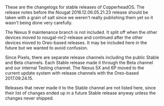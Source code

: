 These are the changelogs for stable releases of CopperheadOS. The release notes
before the Nougat 2016.12.06.05.21.23 release should be taken with a grain of
salt since we weren't really publishing them yet so it wasn't being done very
carefully.

The Nexus 9 maintenance branch is not included. It split off when the other
devices moved to nougat-mr2-release and continued after the other devices moved
to Oreo-based releases. It may be included here in the future but we wanted to
avoid confusion.

Since Pixels, there are separate release channels including the public Stable
and Beta channels. Each Stable release made it through the Beta channel and our
internal Testing channel. The Nexus 5X and 6P moved to the current update
system with release channels with the Oreo-based 2017.09.24.15.

Releases that never made it to the Stable channel are not listed here, since
their list of changes ended up in a future Stable release anyway unless the
changes never shipped.
